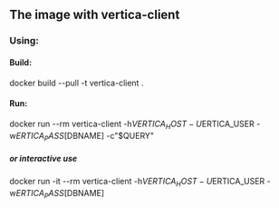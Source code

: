 ## The image with vertica-client

### Using:

#### Build:
docker build --pull -t vertica-client .

#### Run:
docker run --rm vertica-client -h$VERTICA_HOST -U$ERTICA_USER -w$ERTICA_PASS [$DBNAME]  -c"$QUERY"

##### or interactive use  
docker run -it --rm vertica-client -h$VERTICA_HOST -U$ERTICA_USER -w$ERTICA_PASS [$DBNAME]